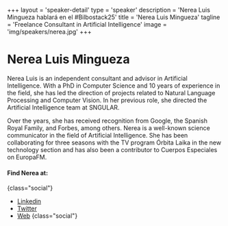 +++
layout = 'speaker-detail'
type = 'speaker'
description = 'Nerea Luis Mingueza hablará en el #Bilbostack25'
title = 'Nerea Luis Mingueza'
tagline = 'Freelance Consultant in Artificial Intelligence'
image = 'img/speakers/nerea.jpg'
+++

# Nerea Luis Mingueza

Nerea Luis is an independent consultant and advisor in Artificial Intelligence. With a PhD in Computer Science and 10 years of experience in the field, she has led the direction of projects related to Natural Language Processing and Computer Vision. In her previous role, she directed the Artificial Intelligence team at SNGULAR.  

Over the years, she has received recognition from Google, the Spanish Royal Family, and Forbes, among others. Nerea is a well-known science communicator in the field of Artificial Intelligence. She has been collaborating for three seasons with the TV program Órbita Laika in the new technology section and has also been a contributor to Cuerpos Especiales on EuropaFM.

#### Find Nerea at:

{class="social"}

- [Linkedin](https://www.linkedin.com/in/nerealuis/)
- [Twitter](https://x.com/sailormerqury)
- [Web](https://nerealuis.es/)
  {class="social"}

